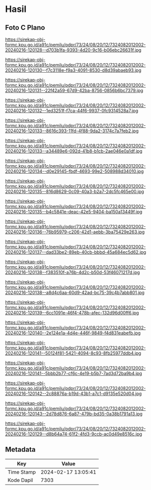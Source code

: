 # Hasil

## Foto C Plano

https://sirekap-obj-formc.kpu.go.id/a91c/pemilu/pdpr/73/24/08/20/12/7324082012002-20240216-120128--d703b1fa-9393-4d20-9c16-b06ebc26631f.jpg

https://sirekap-obj-formc.kpu.go.id/a91c/pemilu/pdpr/73/24/08/20/12/7324082012002-20240216-120130--f7c3118e-f9a3-4091-8530-d8d39abaeb93.jpg

https://sirekap-obj-formc.kpu.go.id/a91c/pemilu/pdpr/73/24/08/20/12/7324082012002-20240216-120131--22f42a59-67d9-42ba-8756-0856b6bc7379.jpg

https://sirekap-obj-formc.kpu.go.id/a91c/pemilu/pdpr/73/24/08/20/12/7324082012002-20240216-120132--1ed3251f-f7ca-44f6-9937-0fc9314528a7.jpg

https://sirekap-obj-formc.kpu.go.id/a91c/pemilu/pdpr/73/24/08/20/12/7324082012002-20240216-120133--8616c393-11fd-4f88-9da2-3174c7a7feb2.jpg

https://sirekap-obj-formc.kpu.go.id/a91c/pemilu/pdpr/73/24/08/20/12/7324082012002-20240216-120133--a34489e6-092d-41b8-b1cb-2ae046e0a1df.jpg

https://sirekap-obj-formc.kpu.go.id/a91c/pemilu/pdpr/73/24/08/20/12/7324082012002-20240216-120134--d0e29145-fbdf-4693-99e2-508988d34010.jpg

https://sirekap-obj-formc.kpu.go.id/a91c/pemilu/pdpr/73/24/08/20/12/7324082012002-20240216-120135--816d8629-0c09-40a3-b2a7-2dc5fc465e00.jpg

https://sirekap-obj-formc.kpu.go.id/a91c/pemilu/pdpr/73/24/08/20/12/7324082012002-20240216-120135--b4c5841e-deac-42e5-9404-ba150a13449f.jpg

https://sirekap-obj-formc.kpu.go.id/a91c/pemilu/pdpr/73/24/08/20/12/7324082012002-20240216-120136--76b95979-c206-42d1-aebb-3ba75429e263.jpg

https://sirekap-obj-formc.kpu.go.id/a91c/pemilu/pdpr/73/24/08/20/12/7324082012002-20240216-120137--dad33be2-89eb-40cb-bbbd-45a684ec5d62.jpg

https://sirekap-obj-formc.kpu.go.id/a91c/pemilu/pdpr/73/24/08/20/12/7324082012002-20240216-120138--f383510f-a76b-4d2c-b50d-53f46071217d.jpg

https://sirekap-obj-formc.kpu.go.id/a91c/pemilu/pdpr/73/24/08/20/12/7324082012002-20240216-120138--a8d4c6aa-60d9-42ad-bc75-39c4b7abb801.jpg

https://sirekap-obj-formc.kpu.go.id/a91c/pemilu/pdpr/73/24/08/20/12/7324082012002-20240216-120139--6cc1091e-46f4-478b-afec-132d96d00ff6.jpg

https://sirekap-obj-formc.kpu.go.id/a91c/pemilu/pdpr/73/24/08/20/12/7324082012002-20240216-120140--2e124e1a-4d4e-446f-9849-f4d831eabefb.jpg

https://sirekap-obj-formc.kpu.go.id/a91c/pemilu/pdpr/73/24/08/20/12/7324082012002-20240216-120141--50124f81-5421-4094-8c93-8fb25977ddb4.jpg

https://sirekap-obj-formc.kpu.go.id/a91c/pemilu/pdpr/73/24/08/20/12/7324082012002-20240216-120141--5bbb2b77-cf6c-4e19-b5b7-7ad3d72ba9b4.jpg

https://sirekap-obj-formc.kpu.go.id/a91c/pemilu/pdpr/73/24/08/20/12/7324082012002-20240216-120142--2c88876a-b19d-43b1-a7c1-d9135e520d04.jpg

https://sirekap-obj-formc.kpu.go.id/a91c/pemilu/pdpr/73/24/08/20/12/7324082012002-20240216-120143--2d78d876-6a87-479b-bd35-0a38b1791a13.jpg

https://sirekap-obj-formc.kpu.go.id/a91c/pemilu/pdpr/73/24/08/20/12/7324082012002-20240216-120129--d8b64a74-61f2-4fd3-9ccb-ac0d49e8516c.jpg


## Metadata

| Key        | Value               |
| ---------- | ------------------- |
| Time Stamp | 2024-02-17 13:05:41 |
| Kode Dapil | 7303                |



